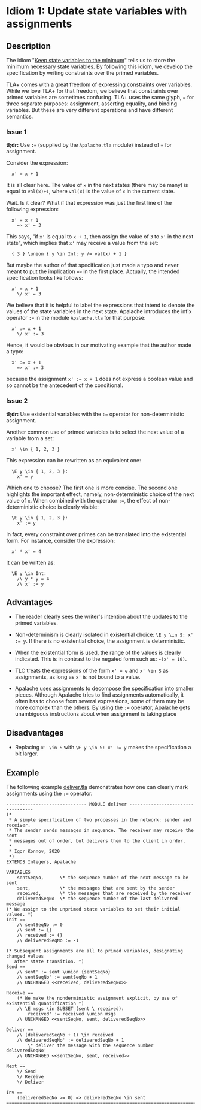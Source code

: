 # Idiom 1: Update state variables with assignments

## Description

The idiom "[Keep state variables to the
minimum](000keep-minimum-state-variables.md)" tells us to store the minimum
necessary state variables. By following this idiom, we develop
the specification by writing constraints over the primed variables.

TLA+ comes with a great freedom of expressing constraints over variables.
While we love TLA+ for that freedom, we believe that constraints over primed
variables are sometimes confusing.
TLA+ uses the same glyph, `=` for three separate purposes: assignment, asserting equality, and binding variables. But these are very different operations and have different semantics.
### Issue 1

**tl;dr:** Use `:=` (supplied by the `Apalache.tla` module) instead of `=` for assignment.

Consider the expression:

```tla
  x' = x + 1
```

It is all clear here. The value of `x` in the next states (there may be many)
is equal to `val(x)+1`, where `val(x)` is the value of `x` in the current
state.

Wait. Is it clear? What if that expression was just the first line of the following
expression:

```tla
  x' = x + 1
    => x' = 3
```

This says, "if `x'` is equal to `x + 1`, then assign the value of `3` to `x'` in the next state", which
implies that `x'` may receive a value from the set:

```tla
  { 3 } \union { y \in Int: y /= val(x) + 1 }
```

But maybe the author of that specification just made a typo and never
meant to put the implication `=>` in the first place. Actually, the intended
specification looks like follows:

```tla
  x' = x + 1
    \/ x' = 3
```

We believe that it is helpful to label the expressions that intend to denote the
values of the state variables in the next state. Apalache introduces the infix
operator `:=` in the module `Apalache.tla` for that purpose:

```tla
  x' := x + 1
    \/ x' := 3
```

Hence, it would be obvious in our motivating example that the author made a typo:

```tla  
  x' := x + 1
    => x' := 3
```
because the assignment `x' := x + 1` does not express a boolean value
and so cannot be the antecedent of the conditional.
### Issue 2
**tl;dr:** Use existential variables with the `:=` operator for non-deterministic assignment.

Another common use of primed variables is to select the next value of a variable
from a set:

```tla
  x' \in { 1, 2, 3 }
```

This expression can be rewritten as an equivalent one:

```tla
  \E y \in { 1, 2, 3 }:
    x' = y
```

Which one to choose? The first one is more concise. The second one highlights
the important effect, namely, non-deterministic choice of the next value of `x`.
When combined with the operator `:=`, the effect of non-deterministic choice is
clearly visible:

```tla
  \E y \in { 1, 2, 3 }:
    x' := y
```

In fact, every constraint over primes can be translated into the existential form.
For instance, consider the expression:

```tla
  x' * x' = 4
```

It can be written as:

```tla
  \E y \in Int:
    /\ y * y = 4
    /\ x' := y
```

## Advantages

 - The reader clearly sees the writer's intention about the updates
   to the primed variables.

 - Non-determinism is clearly isolated in existential choice: `\E y \in S: x' := y`.
   If there is no existential choice, the assignment is deterministic.

 - When the existential form is used, the range of the values is clearly indicated.
   This is in contrast to the negated form such as: `~(x' = 10)`.

 - TLC treats the expressions of the form `x' = e` and `x' \in S` as assignments,
   as long as `x'` is not bound to a value. 

 - Apalache uses assignments to decompose the specification into smaller pieces.
   Although Apalache tries to find assignments automatically, it often has to choose
   from several expressions, some of them may be more complex than the others. By using
   the `:=` operator, Apalache gets unambiguous instructions about when assignment is taking
   place

## Disadvantages

  - Replacing `x' \in S` with `\E y \in S: x' := y` makes the specification a bit larger.

## Example

The following example [deliver.tla](./example/deliver.tla) demonstrates how
one can clearly mark assignments using the `:=` operator.

```tla
------------------------------ MODULE deliver ----------------------------------
(*
 * A simple specification of two processes in the network: sender and receiver.
 * The sender sends messages in sequence. The receiver may receive the sent
 * messages out of order, but delivers them to the client in order.
 *
 * Igor Konnov, 2020
 *)
EXTENDS Integers, Apalache

VARIABLES
    sentSeqNo,      \* the sequence number of the next message to be sent
    sent,           \* the messages that are sent by the sender
    received,       \* the messages that are received by the receiver
    deliveredSeqNo  \* the sequence number of the last delivered message
(* We assign to the unprimed state variables to set their initial values. *)
Init ==
    /\ sentSeqNo := 0
    /\ sent := {}
    /\ received := {}
    /\ deliveredSeqNo := -1

(* Subsequent assignments are all to primed variables, designating changed values
   after state transition. *)
Send ==
    /\ sent' := sent \union {sentSeqNo}
    /\ sentSeqNo' := sentSeqNo + 1
    /\ UNCHANGED <<received, deliveredSeqNo>>

Receive ==
    (* We make the nonderministic assignment explicit, by use of existential quantification *)
    /\ \E msgs \in SUBSET (sent \ received):
        received' := received \union msgs
    /\ UNCHANGED <<sentSeqNo, sent, deliveredSeqNo>>

Deliver ==
    /\ (deliveredSeqNo + 1) \in received
    /\ deliveredSeqNo' := deliveredSeqNo + 1
        \* deliver the message with the sequence number deliveredSeqNo'
    /\ UNCHANGED <<sentSeqNo, sent, received>>

Next ==
    \/ Send
    \/ Receive
    \/ Deliver

Inv ==
    (deliveredSeqNo >= 0) => deliveredSeqNo \in sent
================================================================================
```

